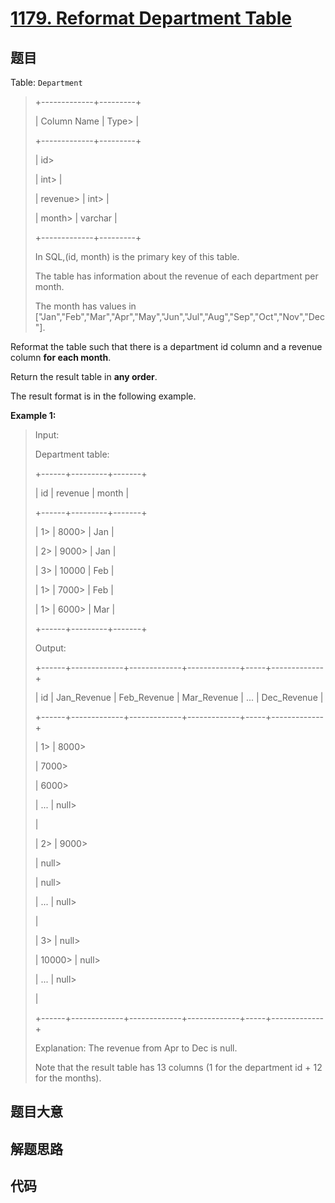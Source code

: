 # [1179. Reformat Department Table](https://leetcode.com/problems/reformat-department-table/)

## 题目

Table: `Department`

> 
> 
> 
> 
> 
> +-------------+---------+
> 
> | Column Name | Type> 
> |
> 
> +-------------+---------+
> 
> | id> 
> > 
>   | int> 
>  |
> 
> | revenue> 
>  | int> 
>  |
> 
> | month> 
>    | varchar |
> 
> +-------------+---------+
> 
> In SQL,(id, month) is the primary key of this table.
> 
> The table has information about the revenue of each department per month.
> 
> The month has values in ["Jan","Feb","Mar","Apr","May","Jun","Jul","Aug","Sep","Oct","Nov","Dec"].
> 
> 



Reformat the table such that there is a department id column and a revenue
column **for each month**.

Return the result table in **any order**.

The result format is in the following example.



**Example 1:**

> Input: 
> 
> Department table:
> 
> +------+---------+-------+
> 
> | id   | revenue | month |
> 
> +------+---------+-------+
> 
> | 1> 
> | 8000> 
> | Jan   |
> 
> | 2> 
> | 9000> 
> | Jan   |
> 
> | 3> 
> | 10000   | Feb   |
> 
> | 1> 
> | 7000> 
> | Feb   |
> 
> | 1> 
> | 6000> 
> | Mar   |
> 
> +------+---------+-------+
> 
> Output: 
> 
> +------+-------------+-------------+-------------+-----+-------------+
> 
> | id   | Jan_Revenue | Feb_Revenue | Mar_Revenue | ... | Dec_Revenue |
> 
> +------+-------------+-------------+-------------+-----+-------------+
> 
> | 1> 
> | 8000> 
> > 
> | 7000> 
> > 
> | 6000> 
> > 
> | ... | null> 
> > 
> |
> 
> | 2> 
> | 9000> 
> > 
> | null> 
> > 
> | null> 
> > 
> | ... | null> 
> > 
> |
> 
> | 3> 
> | null> 
> > 
> | 10000> 
>    | null> 
> > 
> | ... | null> 
> > 
> |
> 
> +------+-------------+-------------+-------------+-----+-------------+
> 
> Explanation: The revenue from Apr to Dec is null.
> 
> Note that the result table has 13 columns (1 for the department id + 12 for the months).
> 
> 


## 题目大意

## 解题思路

## 代码

```javascript

```


